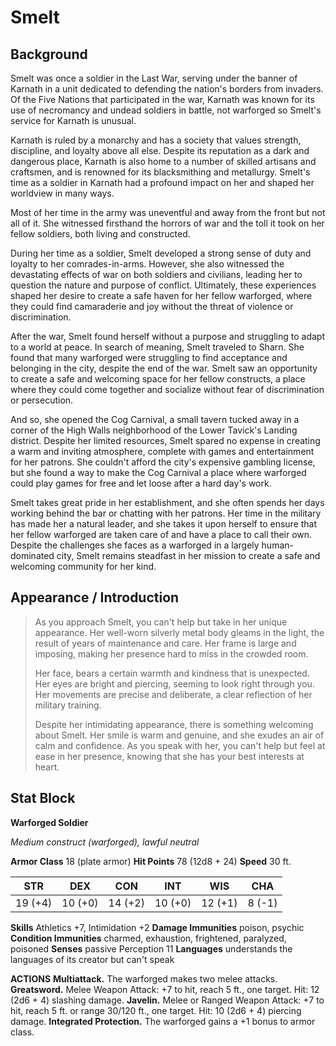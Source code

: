 # Smelt

## Background

Smelt was once a soldier in the Last War, serving under the banner of Karnath in a unit dedicated to defending the nation's borders from invaders. Of the Five Nations that participated in the war, Karnath was known for its use of necromancy and undead soldiers in battle, not warforged so Smelt's service for Karnath is unusual.

Karnath is ruled by a monarchy and has a society that values strength, discipline, and loyalty above all else. Despite its reputation as a dark and dangerous place, Karnath is also home to a number of skilled artisans and craftsmen, and is renowned for its blacksmithing and metallurgy. Smelt's time as a soldier in Karnath had a profound impact on her and shaped her worldview in many ways.

Most of her time in the army was uneventful and away from the front but not all of it. She witnessed firsthand the horrors of war and the toll it took on her fellow soldiers, both living and constructed.

During her time as a soldier, Smelt developed a strong sense of duty and loyalty to her comrades-in-arms. However, she also witnessed the devastating effects of war on both soldiers and civilians, leading her to question the nature and purpose of conflict. Ultimately, these experiences shaped her desire to create a safe haven for her fellow warforged, where they could find camaraderie and joy without the threat of violence or discrimination.

After the war, Smelt found herself without a purpose and struggling to adapt to a world at peace. In search of meaning, Smelt traveled to Sharn. She found that many warforged were struggling to find acceptance and belonging in the city, despite the end of the war. Smelt saw an opportunity to create a safe and welcoming space for her fellow constructs, a place where they could come together and socialize without fear of discrimination or persecution.

And so, she opened the Cog Carnival, a small tavern tucked away in a corner of the High Walls neighborhood of the Lower Tavick's Landing district. Despite her limited resources, Smelt spared no expense in creating a warm and inviting atmosphere, complete with games and entertainment for her patrons. She couldn't afford the city's expensive gambling license, but she found a way to make the Cog Carnival a place where warforged could play games for free and let loose after a hard day's work.

Smelt takes great pride in her establishment, and she often spends her days working behind the bar or chatting with her patrons. Her time in the military has made her a natural leader, and she takes it upon herself to ensure that her fellow warforged are taken care of and have a place to call their own. Despite the challenges she faces as a warforged in a largely human-dominated city, Smelt remains steadfast in her mission to create a safe and welcoming community for her kind.

## Appearance / Introduction

> As you approach Smelt, you can't help but take in her unique appearance. Her well-worn silverly metal body gleams in the light, the result of years of maintenance and care. Her frame is large and imposing, making her presence hard to miss in the crowded room.
>
> Her face, bears a certain warmth and kindness that is unexpected. Her eyes are bright and piercing, seeming to look right through you. Her movements are precise and deliberate, a clear reflection of her military training.
>
> Despite her intimidating appearance, there is something welcoming about Smelt. Her smile is warm and genuine, and she exudes an air of calm and confidence. As you speak with her, you can't help but feel at ease in her presence, knowing that she has your best interests at heart.

## Stat Block

**Warforged Soldier**

*Medium construct (warforged), lawful neutral*

**Armor Class** 18 (plate armor)
**Hit Points** 78 (12d8 + 24)
**Speed** 30 ft.

STR | DEX | CON | INT | WIS | CHA
---|---|---|---|---|---
19 (+4) | 10 (+0) | 14 (+2) | 10 (+0) | 12 (+1) | 8 (-1)

**Skills** Athletics +7, Intimidation +2
**Damage Immunities** poison, psychic
**Condition Immunities** charmed, exhaustion, frightened, paralyzed, poisoned
**Senses** passive Perception 11
**Languages** understands the languages of its creator but can't speak

**ACTIONS**
**Multiattack.** The warforged makes two melee attacks.
**Greatsword.** Melee Weapon Attack: +7 to hit, reach 5 ft., one target. Hit: 12 (2d6 + 4) slashing damage.
**Javelin.** Melee or Ranged Weapon Attack: +7 to hit, reach 5 ft. or range 30/120 ft., one target. Hit: 10 (2d6 + 4) piercing damage.
**Integrated Protection.** The warforged gains a +1 bonus to armor class.
